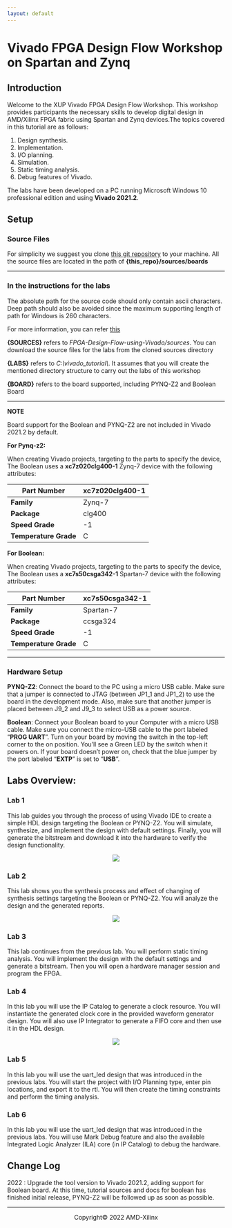 ```yaml
---
layout: default
---
```



# Vivado FPGA Design Flow Workshop on Spartan and Zynq
## Introduction
Welcome to the XUP Vivado FPGA Design Flow Workshop.  This workshop provides participants the necessary skills to develop digital design in AMD/Xilinx FPGA fabric using Spartan and Zynq devices.The topics covered in this tutorial are as follows: 
1. Design synthesis. 
1. Implementation. 
1. I/O planning. 
1. Simulation.
1. Static timing analysis.
1. Debug features of Vivado.

The labs have been developed on a PC running Microsoft Windows 10 professional edition and using **Vivado 2021.2**.
## Setup
### Source Files 

For simplicity we suggest you clone [this git repository](https://github.com/Xilinx/xup_fpga_vivado_flow) to your machine.
All the source files are located in the path of **{this_repo}/sources/boards**

---
### In the instructions for the labs

The absolute path for the source code should only contain ascii characters. Deep path should also be avoided since the maximum supporting length of path for Windows is 260 characters.

For more information, you can refer [this](https://www.xilinx.com/support/documentation/sw_manuals/xilinx2020_2/ug973-vivado-release-notes-install-license.pdf)

**{SOURCES}** refers to *FPGA-Design-Flow-using-Vivado/sources*. You can download the source files for the labs from the cloned sources directory

**{LABS}** refers to *C:\vivado\_tutorial\\*. It assumes that you will create the mentioned directory structure to carry out the labs of this workshop

**{BOARD}** refers to the board supported, including PYNQ-Z2 and Boolean Board

---
**NOTE**

Board support for the Boolean and PYNQ-Z2 are not included in Vivado 2021.2 by default.

**For Pynq-z2:**

When creating Vivado projects, targeting to the parts to specify the device, The Boolean uses a **xc7z020clg400-1** Zynq-7 device with the following attributes:

| **Part Number**       | xc7z020clg400-1 |
| --------------------- | --------------- |
| **Family**            | Zynq-7          |
| **Package**           | clg400          |
| **Speed Grade**       | -1              |
| **Temperature Grade** | C               |

**For Boolean:**

When creating Vivado projects, targeting to the parts to specify the device, The Boolean uses a **xc7s50csga342-1** Spartan-7 device with the following attributes:

| **Part Number**       | xc7s50csga342-1 |
| --------------------- | --------------- |
| **Family**            | Spartan-7       |
| **Package**           | ccsga324        |
| **Speed Grade**       | -1              |
| **Temperature Grade** | C               |

---

### Hardware Setup

**PYNQ-Z2**: Connect the board to the PC using a micro USB cable. Make sure that a jumper is connected to JTAG (between JP1_1 and JP1_2) to use the board in the development mode. Also, make sure that another jumper is placed between J9_2 and J9_3 to select USB as a power source.

**Boolean**: Connect your Boolean board to your Computer with a micro USB cable. Make sure you connect the micro-USB cable to the port labeled “**PROG UART**”. Turn on your board by moving the switch in the top-left corner to the on position. You’ll see a Green LED by the switch when it powers on. If your board doesn’t power on, check that the blue jumper by the port labeled “**EXTP**” is set to “**USB**”.

## Labs Overview:

### Lab 1
This lab guides you through the process of using Vivado IDE to create a simple HDL design targeting the Boolean or PYNQ-Z2.  You will simulate, synthesize, and implement the design with default settings.  Finally, you will generate the bitstream and download it into the hardware to verify the design functionality.

<p align="center">
<img src ="./images/lab1/Fig1.png"/>
</p>

### Lab 2
This lab shows you the synthesis process and effect of changing of synthesis settings targeting the Boolean or PYNQ-Z2.  You will analyze the design and the generated reports.

<p align="center">
<img src ="./images/lab2/Fig1.png"/>
</p>

### Lab 3
This lab continues from the previous lab. You will perform static timing analysis. You will implement the design with the default settings and generate a bitstream.  Then you will open a hardware manager session and program the FPGA.

### Lab 4
In this lab you will use the IP Catalog to generate a clock resource. You will instantiate the generated clock core in the provided waveform generator design. You will also use IP Integrator to generate a FIFO core and then use it in the HDL design.

<p align="center">
<img src ="./images/lab4/Fig1.png"/>
</p>

### Lab 5
In this lab you will use the uart_led design that was introduced in the previous labs. You will start the project with I/O Planning type, enter pin locations, and export it to the rtl. You will then create the timing constraints and perform the timing analysis.

### Lab 6
In this lab you will use the uart_led design that was introduced in the previous labs. You will use Mark Debug feature and also the available Integrated Logic Analyzer (ILA) core (in IP Catalog) to debug the hardware.

## Change Log

2022 : Upgrade the tool version to Vivado 2021.2, adding support for Boolean board. At this time, tutorial sources and docs for boolean has finished initial release, PYNQ-Z2 will be followed up as soon as possible.

---------------------------------------
<p align="center">Copyright&copy; 2022 AMD-Xilinx</p>
